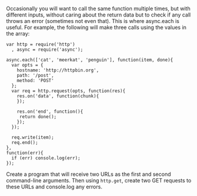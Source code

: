 Occasionally you will want to call the same function multiple times, but with
different inputs, without caring about the return data but to check if any call
throws an error (sometimes not even that). This is where async.each is useful. 
For example, the following will make three calls using the values in the array:

    var http = require('http')
      , async = require('async');

    async.each(['cat', 'meerkat', 'penguin'], function(item, done){
      var opts = {
        hostname: 'http://httpbin.org',
        path: '/post',
        method: 'POST'
      };
      var req = http.request(opts, function(res){
        res.on('data', function(chunk){
        });

        res.on('end', function(){
         return done();
        });
      });

      req.write(item);
      req.end();
    },
    function(err){
      if (err) console.log(err);
    });

Create a program that will receive two URLs as the first and second command-line
arguments. Then using `http.get`, create two GET requests to these URLs and 
console.log any errors.
